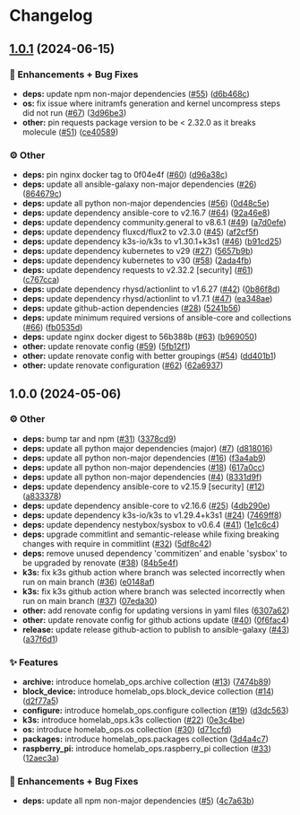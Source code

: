 # Changelog



## [1.0.1](https://github.com/ppat/homelab-ops-ansible/compare/v1.0.0...v1.0.1) (2024-06-15)


### 🐛 Enhancements + Bug Fixes

* **deps:** update npm non-major dependencies ([#55](https://github.com/ppat/homelab-ops-ansible/issues/55)) ([d6b468c](https://github.com/ppat/homelab-ops-ansible/commit/d6b468c143fca5f192412b7b0107a48f358cecb1))
* **os:** fix issue where initramfs generation and kernel uncompress steps did not run ([#67](https://github.com/ppat/homelab-ops-ansible/issues/67)) ([3d96be3](https://github.com/ppat/homelab-ops-ansible/commit/3d96be3f9f6a66cc811a445e6ac19f274a6f98e9))
* **other:** pin requests package version to be < 2.32.0 as it breaks molecule ([#51](https://github.com/ppat/homelab-ops-ansible/issues/51)) ([ce40589](https://github.com/ppat/homelab-ops-ansible/commit/ce40589e8225c4a0770e6856cf4f089fa1b0c06b))


### ⚙️ Other

* **deps:** pin nginx docker tag to 0f04e4f ([#60](https://github.com/ppat/homelab-ops-ansible/issues/60)) ([d96a38c](https://github.com/ppat/homelab-ops-ansible/commit/d96a38c72f6e619e61bc28dadd154ac12efd5480))
* **deps:** update all ansible-galaxy non-major dependencies ([#26](https://github.com/ppat/homelab-ops-ansible/issues/26)) ([864679c](https://github.com/ppat/homelab-ops-ansible/commit/864679c6cdc09312baa9baf1cdbf4fe0ad192b4e))
* **deps:** update all python non-major dependencies ([#56](https://github.com/ppat/homelab-ops-ansible/issues/56)) ([0d48c5e](https://github.com/ppat/homelab-ops-ansible/commit/0d48c5e44fd46d2b29843f88f22d1787f2b67db2))
* **deps:** update dependency ansible-core to v2.16.7 ([#64](https://github.com/ppat/homelab-ops-ansible/issues/64)) ([92a46e8](https://github.com/ppat/homelab-ops-ansible/commit/92a46e8ea1b49acac7c6e5cb97f6918608f3fa98))
* **deps:** update dependency community.general to v8.6.1 ([#49](https://github.com/ppat/homelab-ops-ansible/issues/49)) ([a7d0efe](https://github.com/ppat/homelab-ops-ansible/commit/a7d0efe8f70608015249a800cbfd0bd30fe6273f))
* **deps:** update dependency fluxcd/flux2 to v2.3.0 ([#45](https://github.com/ppat/homelab-ops-ansible/issues/45)) ([af2cf5f](https://github.com/ppat/homelab-ops-ansible/commit/af2cf5fa3a120b09c43c8df5e0cabd01c3f55962))
* **deps:** update dependency k3s-io/k3s to v1.30.1+k3s1 ([#46](https://github.com/ppat/homelab-ops-ansible/issues/46)) ([b91cd25](https://github.com/ppat/homelab-ops-ansible/commit/b91cd250da9289f1c1317f8ff581a7c2db6450dd))
* **deps:** update dependency kubernetes to v29 ([#27](https://github.com/ppat/homelab-ops-ansible/issues/27)) ([5657b9b](https://github.com/ppat/homelab-ops-ansible/commit/5657b9b46c7680cccb62fcc56df64ed3ba2262e9))
* **deps:** update dependency kubernetes to v30 ([#58](https://github.com/ppat/homelab-ops-ansible/issues/58)) ([2ada4fb](https://github.com/ppat/homelab-ops-ansible/commit/2ada4fbd5a6a5813ef801278652ee6c5e3573c82))
* **deps:** update dependency requests to v2.32.2 [security] ([#61](https://github.com/ppat/homelab-ops-ansible/issues/61)) ([c767cca](https://github.com/ppat/homelab-ops-ansible/commit/c767cca5d84898333594bf5ffb0ff7f4d4d190f7))
* **deps:** update dependency rhysd/actionlint to v1.6.27 ([#42](https://github.com/ppat/homelab-ops-ansible/issues/42)) ([0b86f8d](https://github.com/ppat/homelab-ops-ansible/commit/0b86f8daf101bb8f7cd31db684e78971eb4df2d6))
* **deps:** update dependency rhysd/actionlint to v1.7.1 ([#47](https://github.com/ppat/homelab-ops-ansible/issues/47)) ([ea348ae](https://github.com/ppat/homelab-ops-ansible/commit/ea348ae205804a6c81ef6b8d376bb8889a4a9f8c))
* **deps:** update github-action dependencies ([#28](https://github.com/ppat/homelab-ops-ansible/issues/28)) ([5241b56](https://github.com/ppat/homelab-ops-ansible/commit/5241b561bd87daef969e2e64ef3d5ba7284c34a9))
* **deps:** update minimum required versions of ansible-core and collections ([#66](https://github.com/ppat/homelab-ops-ansible/issues/66)) ([fb0535d](https://github.com/ppat/homelab-ops-ansible/commit/fb0535d90f73163b0cbf1627302dce6e302b7b3a))
* **deps:** update nginx docker digest to 56b388b ([#63](https://github.com/ppat/homelab-ops-ansible/issues/63)) ([b969050](https://github.com/ppat/homelab-ops-ansible/commit/b9690508e3661eaadf17335ba6cb56c3c0a1ff5c))
* **other:** update renovate config ([#59](https://github.com/ppat/homelab-ops-ansible/issues/59)) ([5fb12f1](https://github.com/ppat/homelab-ops-ansible/commit/5fb12f1b6ee47490c9e15a00d4585736ee112da7))
* **other:** update renovate config with better groupings ([#54](https://github.com/ppat/homelab-ops-ansible/issues/54)) ([dd401b1](https://github.com/ppat/homelab-ops-ansible/commit/dd401b18e98d43745c3fb9788640e3bac9aa558b))
* **other:** update renovate configuration ([#62](https://github.com/ppat/homelab-ops-ansible/issues/62)) ([62a6937](https://github.com/ppat/homelab-ops-ansible/commit/62a69376a491cecaef6c593d696d0af656efec94))

## 1.0.0 (2024-05-06)


### ⚙️ Other

* **deps:** bump tar and npm ([#31](https://github.com/ppat/homelab-ops-ansible/issues/31)) ([3378cd9](https://github.com/ppat/homelab-ops-ansible/commit/3378cd9fa216fdaa286466182dd9f4c6ac8a9069))
* **deps:** update all python major dependencies (major) ([#7](https://github.com/ppat/homelab-ops-ansible/issues/7)) ([d818016](https://github.com/ppat/homelab-ops-ansible/commit/d8180166bbf8216e5739c2968c5540f7dca14dad))
* **deps:** update all python non-major dependencies ([#16](https://github.com/ppat/homelab-ops-ansible/issues/16)) ([f3a4ab9](https://github.com/ppat/homelab-ops-ansible/commit/f3a4ab99bb0701188cb6bef132b55735d3d03208))
* **deps:** update all python non-major dependencies ([#18](https://github.com/ppat/homelab-ops-ansible/issues/18)) ([617a0cc](https://github.com/ppat/homelab-ops-ansible/commit/617a0cc9658662765694ca60402eb9ff536d3d4f))
* **deps:** update all python non-major dependencies ([#4](https://github.com/ppat/homelab-ops-ansible/issues/4)) ([8331d9f](https://github.com/ppat/homelab-ops-ansible/commit/8331d9f6af410b2e0be59217c5fd59fe0581f6da))
* **deps:** update dependency ansible-core to v2.15.9 [security] ([#12](https://github.com/ppat/homelab-ops-ansible/issues/12)) ([a833378](https://github.com/ppat/homelab-ops-ansible/commit/a833378f1515f1c770d5b9cf12a1e26b832ac8a5))
* **deps:** update dependency ansible-core to v2.16.6 ([#25](https://github.com/ppat/homelab-ops-ansible/issues/25)) ([4db290e](https://github.com/ppat/homelab-ops-ansible/commit/4db290edd7a54f62d4eb3038b8deabab37a62f1d))
* **deps:** update dependency k3s-io/k3s to v1.29.4+k3s1 ([#24](https://github.com/ppat/homelab-ops-ansible/issues/24)) ([7469ff8](https://github.com/ppat/homelab-ops-ansible/commit/7469ff8d4c66dbe855e00901d6d51d8971792d12))
* **deps:** update dependency nestybox/sysbox to v0.6.4 ([#41](https://github.com/ppat/homelab-ops-ansible/issues/41)) ([1e1c6c4](https://github.com/ppat/homelab-ops-ansible/commit/1e1c6c47ad856746e1a12b04c3495fd08ac04954))
* **deps:** upgrade commitlint and semantic-release while fixing breaking changes with require in commitlint ([#32](https://github.com/ppat/homelab-ops-ansible/issues/32)) ([5df8c42](https://github.com/ppat/homelab-ops-ansible/commit/5df8c42f20864e338e083bac87ab45fb17fe1a5f))
* **deps:** remove unused dependency 'commitizen' and enable 'sysbox' to be upgraded by renovate ([#38](https://github.com/ppat/homelab-ops-ansible/issues/38)) ([84b5e4f](https://github.com/ppat/homelab-ops-ansible/commit/84b5e4ff4c4f048c529c5d0fd7c8827e68361d6e))
* **k3s:** fix k3s github action where branch was selected incorrectly when run on main branch ([#36](https://github.com/ppat/homelab-ops-ansible/issues/36)) ([e0148af](https://github.com/ppat/homelab-ops-ansible/commit/e0148af68ea5bd00eb7b0f7b9f3fa9bbe1b20318))
* **k3s:** fix k3s github action where branch was selected incorrectly when run on main branch ([#37](https://github.com/ppat/homelab-ops-ansible/issues/37)) ([07eda30](https://github.com/ppat/homelab-ops-ansible/commit/07eda309a1e2c14cf525ea004f885be356b612ce))
* **other:** add renovate config for updating versions in yaml files ([6307a62](https://github.com/ppat/homelab-ops-ansible/commit/6307a6296f431d1912b775a1ded09ea1a1f720ba))
* **other:** update renovate config for github actions update ([#40](https://github.com/ppat/homelab-ops-ansible/issues/40)) ([0f6fac4](https://github.com/ppat/homelab-ops-ansible/commit/0f6fac47f0d5cc7da709b3ac0d8db4b010aef423))
* **release:** update release github-action to publish to ansible-galaxy ([#43](https://github.com/ppat/homelab-ops-ansible/issues/43)) ([a37f6d1](https://github.com/ppat/homelab-ops-ansible/commit/a37f6d1e023b50355a0be62c0f1f4a29de1713c1))


### ✨ Features

* **archive:** introduce homelab_ops.archive collection ([#13](https://github.com/ppat/homelab-ops-ansible/issues/13)) ([7474b89](https://github.com/ppat/homelab-ops-ansible/commit/7474b896ee6b2b2b862b27061484edb5b5702dde))
* **block_device:** introduce homelab_ops.block_device collection ([#14](https://github.com/ppat/homelab-ops-ansible/issues/14)) ([d2f77a5](https://github.com/ppat/homelab-ops-ansible/commit/d2f77a57e37c9b1c890b7ad421345c44b120ed49))
* **configure:** introduce homelab_ops.configure collection ([#19](https://github.com/ppat/homelab-ops-ansible/issues/19)) ([d3dc563](https://github.com/ppat/homelab-ops-ansible/commit/d3dc563f64128fe430f6fe1803c162aa9067117c))
* **k3s:** introduce homelab_ops.k3s collection ([#22](https://github.com/ppat/homelab-ops-ansible/issues/22)) ([0e3c4be](https://github.com/ppat/homelab-ops-ansible/commit/0e3c4be36412bce5e7b2b6285bc713505565e87d))
* **os:** introduce homelab_ops.os collection ([#30](https://github.com/ppat/homelab-ops-ansible/issues/30)) ([d71ccfd](https://github.com/ppat/homelab-ops-ansible/commit/d71ccfdb4275ac4c2e0459c845b6122eee08ce9a))
* **packages:** introduce homelab_ops.packages collection ([3d4a4c7](https://github.com/ppat/homelab-ops-ansible/commit/3d4a4c7ca630636349a797f9efe479bc82b3ba6f))
* **raspberry_pi:** introduce homelab_ops.raspberry_pi collection ([#33](https://github.com/ppat/homelab-ops-ansible/issues/33)) ([12aec3a](https://github.com/ppat/homelab-ops-ansible/commit/12aec3a953922b82cbba00cd88926b25f70fcef7))


### 🐛 Enhancements + Bug Fixes

* **deps:** update all npm non-major dependencies ([#5](https://github.com/ppat/homelab-ops-ansible/issues/5)) ([4c7a63b](https://github.com/ppat/homelab-ops-ansible/commit/4c7a63bc9f7846ea3175b3c78bfb17bb3a4bf41d))
